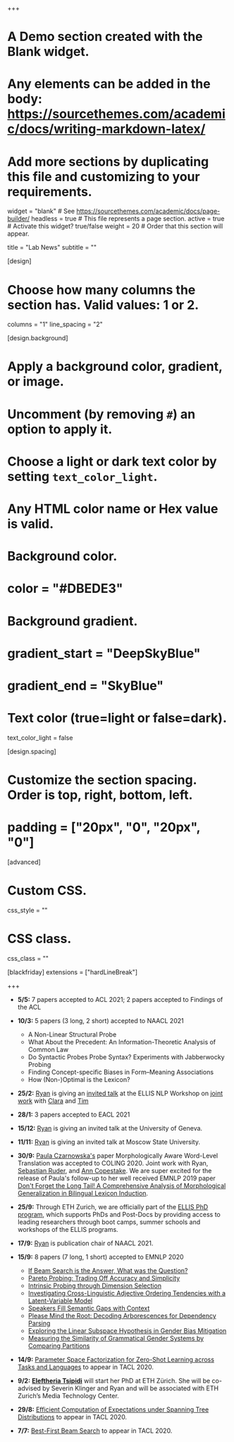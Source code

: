 +++
# A Demo section created with the Blank widget.
# Any elements can be added in the body: https://sourcethemes.com/academic/docs/writing-markdown-latex/
# Add more sections by duplicating this file and customizing to your requirements.

widget = "blank"  # See https://sourcethemes.com/academic/docs/page-builder/
headless = true  # This file represents a page section.
active = true  # Activate this widget? true/false
weight = 20  # Order that this section will appear.

title = "Lab News"
subtitle = ""

[design]
  # Choose how many columns the section has. Valid values: 1 or 2.
  columns = "1"
  line_spacing = "2"

[design.background]
  # Apply a background color, gradient, or image.
  #   Uncomment (by removing `#`) an option to apply it.
  #   Choose a light or dark text color by setting `text_color_light`.
  #   Any HTML color name or Hex value is valid.

  # Background color.
  # color = "#DBEDE3"
  
  # Background gradient.
  # gradient_start = "DeepSkyBlue"
  # gradient_end = "SkyBlue"
  

  # Text color (true=light or false=dark).
  text_color_light = false

[design.spacing]
  # Customize the section spacing. Order is top, right, bottom, left.
  # padding = ["20px", "0", "20px", "0"]

[advanced]
 # Custom CSS. 
 css_style = ""
 
 # CSS class.
 css_class = ""

[blackfriday]
  extensions = ["hardLineBreak"]

+++
* **5/5:** 7 papers accepted to ACL 2021; 2 papers accepted to Findings of the ACL

* **10/3:** 5 papers (3 long, 2 short) accepted to NAACL 2021
  - A Non-Linear Structural Probe 
  - What About the Precedent: An Information-Theoretic Analysis of Common Law 
  - Do Syntactic Probes Probe Syntax? Experiments with Jabberwocky Probing 
  - Finding Concept-specific Biases in Form–Meaning Associations 
  - How (Non-)Optimal is the Lexicon?
* **25/2:** [Ryan](/authors/ryan/) is giving an [invited talk](https://drive.google.com/file/d/1NjVYskNhDAcPnDFxnuSsxyXJDlAmNO9G/view?usp=sharing) at the ELLIS NLP Workshop on [joint work](/publication/meisteral-tacl-20/) with [Clara](authors/clara/) and [Tim](authors/tim/)

* **28/1:** 3 papers accepted to EACL 2021

* **15/12:** [Ryan](/authors/ryan/) is giving an invited talk at the University of Geneva.

* **11/11:** [Ryan](/authors/ryan/) is giving an invited talk at Moscow State University.

* **30/9:** [Paula Czarnowska's](/authors/paula/) paper Morphologically Aware Word-Level Translation was accepted to COLING 2020. Joint work with Ryan, [Sebastian Ruder](https://ruder.io/), and [Ann Copestake](https://www.cl.cam.ac.uk/~aac10/). We are super excited for the release of Paula's follow-up to her well received EMNLP 2019 paper [Don't Forget the Long Tail! A Comprehensive Analysis of Morphological Generalization in Bilingual Lexicon Induction](https://arxiv.org/abs/1909.02855).

* **25/9:** Through ETH Zurich, we are officially part of the [ELLIS PhD program](https://ellis.eu/phd-postdoc), which supports PhDs and Post-Docs by providing access to leading researchers through boot camps, summer schools and workshops of the ELLIS programs.

* **17/9:** [Ryan](/authors/ryan/) is publication chair of NAACL 2021.

* **15/9:** 8 papers (7 long, 1 short) accepted to EMNLP 2020
  - [If Beam Search is the Answer, What was the Question?](/publication/meisteral-emnlp-20/)
  - [Pareto Probing: Trading Off Accuracy and Simplicity](/publication/pimentelal-emnlp-20/)
  - [Intrinsic Probing through Dimension Selection](/publication/hennigenal-emnlp-20/)
  - [Investigating Cross-Linguistic Adjective Ordering Tendencies with a Latent-Variable Model](/publication/leungal-emnlp-20/)
  - [Speakers Fill Semantic Gaps with Context](/publication/pimentel-2-al-emnlp-20/)
  - [Please Mind the Root: Decoding Arborescences for Dependency Parsing](/publication/zmigrodal-emnlp-20/)
  - [Exploring the Linear Subspace Hypothesis in Gender Bias Mitigation](/publication/palomocotterell-emnlp-20/)
  - [Measuring the Similarity of Grammatical Gender Systems by Comparing Partitions](/publication/mccarthyal-emnlp-20)

* **14/9:** [Parameter Space Factorization for Zero-Shot Learning across Tasks and Languages](/publication/pontial-tacl-20/) to appear in TACL 2020.

* **9/2:** **[Eleftheria Tsipidi](/authors/eleftheria/)** will start her PhD at ETH Zürich. She will be co-advised by Severin Klinger and Ryan and will be associated with ETH Zurich’s Media Technology Center.

* **29/8:** [Efficient Computation of Expectations under Spanning Tree Distributions](/publication/zmigrodal-tacl-20/) to appear in TACL 2020.

* **7/7:** [Best-First Beam Search](/publication/meisteral-tacl-20/) to appear in TACL 2020.

